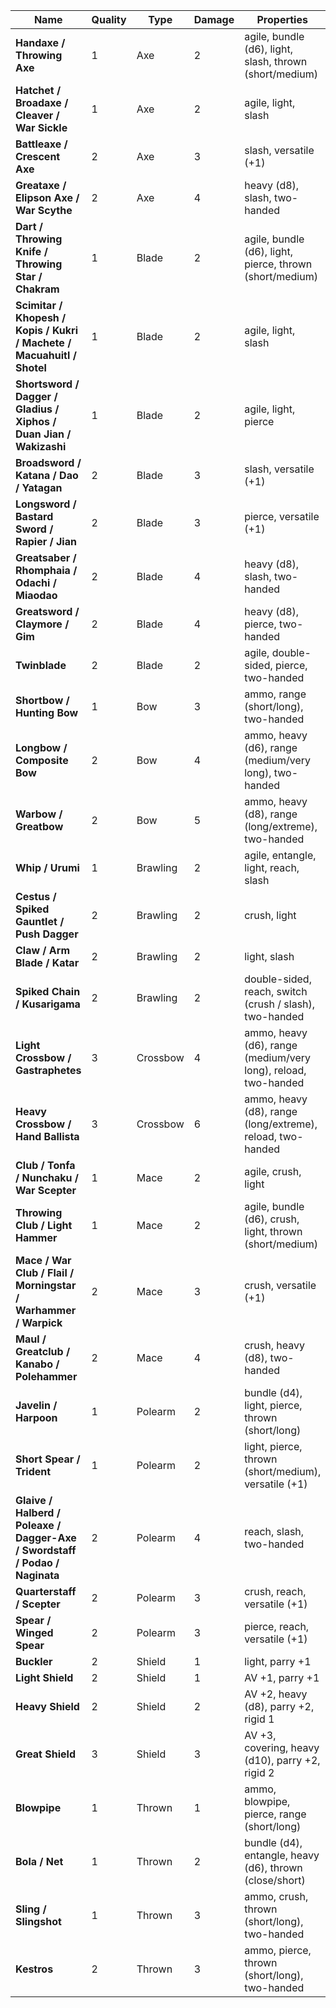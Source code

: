 Name | Quality | Type | Damage | Properties | Load | Cost
--- | --- | --- | --- | --- | --- | ---
**Handaxe / Throwing Axe** | 1 | Axe | 2 | agile, bundle (d6), light, slash, thrown (short/medium) | 1 | 50
**Hatchet / Broadaxe / Cleaver / War Sickle** | 1 | Axe | 2 | agile, light, slash | 1 | 50
**Battleaxe / Crescent Axe** | 2 | Axe | 3 | slash, versatile (+1) | 1 | 100
**Greataxe / Elipson Axe / War Scythe** | 2 | Axe | 4 | heavy (d8), slash, two-handed | 2 | 200
**Dart / Throwing Knife / Throwing Star / Chakram** | 1 | Blade | 2 | agile, bundle (d6), light, pierce, thrown (short/medium) | 1 | 50
**Scimitar / Khopesh / Kopis / Kukri / Machete / Macuahuitl / Shotel** | 1 | Blade | 2 | agile, light, slash | 1 | 50
**Shortsword / Dagger / Gladius / Xiphos / Duan Jian / Wakizashi** | 1 | Blade | 2 | agile, light, pierce | 1 | 50
**Broadsword / Katana / Dao / Yatagan** | 2 | Blade | 3 | slash, versatile (+1) | 1 | 100
**Longsword / Bastard Sword / Rapier / Jian** | 2 | Blade | 3 | pierce, versatile (+1) | 1 | 100
**Greatsaber / Rhomphaia / Odachi / Miaodao** | 2 | Blade | 4 | heavy (d8), slash, two-handed | 2 | 200
**Greatsword / Claymore / Gim** | 2 | Blade | 4 | heavy (d8), pierce, two-handed | 2 | 200
**Twinblade** | 2 | Blade | 2 | agile, double-sided, pierce, two-handed | 2 | 200
**Shortbow / Hunting Bow** | 1 | Bow | 3 | ammo, range (short/long), two-handed | 1 | 100
**Longbow / Composite Bow** | 2 | Bow | 4 | ammo, heavy (d6), range (medium/very long), two-handed | 2 | 200
**Warbow / Greatbow** | 2 | Bow | 5 | ammo, heavy (d8), range (long/extreme), two-handed | 2 | 500
**Whip / Urumi** | 1 | Brawling | 2 | agile, entangle, light, reach, slash | 1 | 50
**Cestus / Spiked Gauntlet / Push Dagger** | 2 | Brawling | 2 | crush, light | 1 | 100
**Claw / Arm Blade / Katar** | 2 | Brawling | 2 | light, slash | 1 | 100
**Spiked Chain / Kusarigama** | 2 | Brawling | 2 | double-sided, reach, switch (crush / slash), two-handed | 1 | 200
**Light Crossbow / Gastraphetes** | 3 | Crossbow | 4 | ammo, heavy (d6), range (medium/very long), reload, two-handed | 2 | 500
**Heavy Crossbow / Hand Ballista** | 3 | Crossbow | 6 | ammo, heavy (d8), range (long/extreme), reload, two-handed | 3 | 1000
**Club / Tonfa / Nunchaku / War Scepter** | 1 | Mace | 2 | agile, crush, light | 1 | 50
**Throwing Club / Light Hammer** | 1 | Mace | 2 | agile, bundle (d6), crush, light, thrown (short/medium) | 1 | 50
**Mace / War Club / Flail / Morningstar / Warhammer / Warpick** | 2 | Mace | 3 | crush, versatile (+1) | 1 | 100
**Maul / Greatclub / Kanabo / Polehammer** | 2 | Mace | 4 | crush, heavy (d8), two-handed | 2 | 200
**Javelin / Harpoon** | 1 | Polearm | 2 | bundle (d4), light, pierce, thrown (short/long) | 1 | 50
**Short Spear / Trident** | 1 | Polearm | 2 | light, pierce, thrown (short/medium), versatile (+1) | 1 | 100
**Glaive / Halberd / Poleaxe / Dagger-Axe / Swordstaff / Podao / Naginata** | 2 | Polearm | 4 | reach, slash, two-handed | 2 | 200
**Quarterstaff / Scepter** | 2 | Polearm | 3 | crush, reach, versatile (+1) | 1 | 200
**Spear / Winged Spear** | 2 | Polearm | 3 | pierce, reach, versatile (+1) | 1 | 200
**Buckler** | 2 | Shield | 1 | light, parry +1 | 1 | 150
**Light Shield** | 2 | Shield | 1 | AV +1, parry +1 | 1 | 150
**Heavy Shield** | 2 | Shield | 2 | AV +2, heavy (d8), parry +2, rigid 1 | 2 | 500
**Great Shield** | 3 | Shield | 3 | AV +3, covering, heavy (d10), parry +2, rigid 2 | 2 | 1000
**Blowpipe** | 1 | Thrown | 1 | ammo, blowpipe, pierce, range (short/long) | 1 | 50
**Bola / Net** | 1 | Thrown | 2 | bundle (d4), entangle, heavy (d6), thrown (close/short) | 1 | 50
**Sling / Slingshot** | 1 | Thrown | 3 | ammo, crush, thrown (short/long), two-handed | 1 | 50
**Kestros** | 2 | Thrown | 3 | ammo, pierce, thrown (short/long), two-handed | 1 | 50
